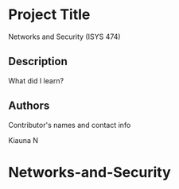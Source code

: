 # Project Title

Networks and Security (ISYS 474)

## Description


What did I learn?


## Authors

Contributor's names and contact info

Kiauna N




# Networks-and-Security
